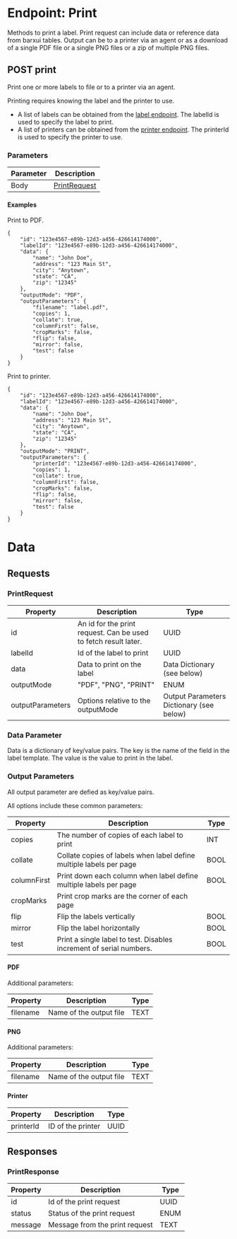 # Endpoint: Print

Methods to print a label. Print request can include data or reference data from barxui tables.  Output can be to a printer via an agent or as a download of a single PDF file or a single PNG files or a zip of multiple PNG files.

## POST print

Print one or more labels to file or to a printer via an agent.

Printing requires knowing the label and the printer to use.
* A list of labels can be obtained from the [label endpoint](./label.md).  The labelId is used to specify the label to print.
* A list of printers can be obtained from the [printer endpoint](./printer.md).  The printerId is used to specify the printer to use.

### Parameters

|Parameter|Description|
|--|--|
|Body|[PrintRequest](#PrintRequest)|

#### Examples

Print to PDF.

```
{
    "id": "123e4567-e89b-12d3-a456-426614174000",
    "labelId": "123e4567-e89b-12d3-a456-426614174000",
    "data": {
        "name": "John Doe",
        "address": "123 Main St",
        "city": "Anytown",
        "state": "CA",
        "zip": "12345"
    },
    "outputMode": "PDF",
    "outputParameters": {
        "filename": "label.pdf",
        "copies": 1,
        "collate": true,
        "columnFirst": false,
        "cropMarks": false,
        "flip": false,
        "mirror": false,
        "test": false
    }
}
```

Print to printer.

```
{
    "id": "123e4567-e89b-12d3-a456-426614174000",
    "labelId": "123e4567-e89b-12d3-a456-426614174000",
    "data": {
        "name": "John Doe",
        "address": "123 Main St",
        "city": "Anytown",
        "state": "CA",
        "zip": "12345"
    },
    "outputMode": "PRINT",
    "outputParameters": {
        "printerId": "123e4567-e89b-12d3-a456-426614174000",
        "copies": 1,
        "collate": true,
        "columnFirst": false,
        "cropMarks": false,
        "flip": false,
        "mirror": false,
        "test": false
    }
}
```

# Data

## Requests

<a name="PrintRequest" />

### PrintRequest

|Property|Description|Type|
|--|--|--|
|id|An id for the print request.  Can be used to fetch result later.|UUID|
|labelId|Id of the label to print|UUID|
|data|Data to print on the label|Data Dictionary (see below)|
|outputMode|"PDF", "PNG", "PRINT"|ENUM|
|outputParameters|Options relative to the outputMode|Output Parameters Dictionary (see below)|

### Data Parameter

Data is a dictionary of key/value pairs.  The key is the name of the field in the label template.  The value is the value to print in the label.

### Output Parameters 

All output parameter are defied as key/value pairs.

All options include these common parameters:

|Property|Description|Type|
|--|--|--|
|copies|The number of copies of each label to print|INT|
|collate|Collate copies of labels when label define multiple labels per page |BOOL|
|columnFirst|Print down each column when label define multiple labels per page |BOOL|
|cropMarks|Print crop marks are the corner of each page||
|flip|Flip the labels vertically|BOOL|
|mirror|Flip the label horizontally|BOOL|
|test|Print a single label to test.  Disables increment of serial numbers.|BOOL|

#### PDF

Additional parameters:

|Property|Description|Type|
|--|--|--|
|filename|Name of the output file|TEXT|

#### PNG

Additional parameters:

|Property|Description|Type|
|--|--|--|
|filename|Name of the output file|TEXT|

#### Printer

|Property|Description|Type|
|--|--|--|
|printerId|ID of the printer|UUID|

## Responses

<a name="PrintResponse" />

### PrintResponse

|Property|Description|Type|
|--|--|--|
|id|Id of the print request|UUID|
|status|Status of the print request|ENUM|
|message|Message from the print request|TEXT|
